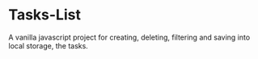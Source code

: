 # Tasks-List
A vanilla javascript project for creating, deleting, filtering and saving into local storage, the tasks.
